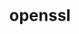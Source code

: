 ---
title: "openssl"
layout: cache
categories: [package, v0.19]
meta: {"versions": ["1.1.1s"], "compilers": ["gcc@=11.1.0", "gcc@=7.3.1", "gcc@=7.5.0", "gcc@=8.4.0", "oneapi@=2022.1.0"], "oss": ["amzn2", "ubuntu18.04", "ubuntu20.04"], "platforms": ["linux"], "targets": ["aarch64", "neoverse_n1", "x86_64", "x86_64_v3"], "stacks": ["aws-ahug", "aws-ahug-aarch64", "aws-isc", "aws-isc-aarch64", "build_systems", "data-vis-sdk", "e4s", "e4s-oneapi", "ml-cpu", "ml-cuda", "ml-rocm", "radiuss", "radiuss-aws", "radiuss-aws-aarch64", "tutorial"], "num_specs": 7, "num_specs_by_stack": {"aws-isc-aarch64": 2, "aws-ahug-aarch64": 2, "radiuss-aws-aarch64": 2, "ml-cuda": 1, "aws-isc": 1, "aws-ahug": 1, "ml-rocm": 1, "ml-cpu": 1, "radiuss-aws": 1, "tutorial": 2, "build_systems": 1, "data-vis-sdk": 1, "radiuss": 1, "e4s": 1, "e4s-oneapi": 1}}
spec_details: [{"hash": "d3sc76o4b3mvjjvs3dcctl6o3jufuhfz", "compiler": "gcc@=7.3.1", "versions": ["1.1.1s"], "os": "amzn2", "platform": "linux", "target": "aarch64", "variants": ["build_system=generic", "certs=mozilla", "~docs", "~shared"], "stacks": ["aws-isc-aarch64", "aws-ahug-aarch64", "radiuss-aws-aarch64"], "size": "-", "tarball": "https://binaries.spack.io/releases/v0.19/build_cache/linux-amzn2-aarch64/gcc-7.3.1/openssl-1.1.1s/linux-amzn2-aarch64-gcc-7.3.1-openssl-1.1.1s-d3sc76o4b3mvjjvs3dcctl6o3jufuhfz.spack"}, {"hash": "6riv5fzz6dxg2z4iiyn5bmoqrxaubw7n", "compiler": "gcc@=7.3.1", "versions": ["1.1.1s"], "os": "amzn2", "platform": "linux", "target": "neoverse_n1", "variants": ["build_system=generic", "certs=mozilla", "~docs", "~shared"], "stacks": ["aws-isc-aarch64", "aws-ahug-aarch64", "radiuss-aws-aarch64"], "size": "-", "tarball": "https://binaries.spack.io/releases/v0.19/build_cache/linux-amzn2-neoverse_n1/gcc-7.3.1/openssl-1.1.1s/linux-amzn2-neoverse_n1-gcc-7.3.1-openssl-1.1.1s-6riv5fzz6dxg2z4iiyn5bmoqrxaubw7n.spack"}, {"hash": "ubobmpfs5ahbxueexnp2l4phubdspd4z", "compiler": "gcc@=7.3.1", "versions": ["1.1.1s"], "os": "amzn2", "platform": "linux", "target": "x86_64_v3", "variants": ["build_system=generic", "certs=mozilla", "~docs", "~shared"], "stacks": ["ml-cuda", "aws-isc", "aws-ahug", "ml-rocm", "ml-cpu", "radiuss-aws"], "size": "-", "tarball": "https://binaries.spack.io/releases/v0.19/build_cache/linux-amzn2-x86_64_v3/gcc-7.3.1/openssl-1.1.1s/linux-amzn2-x86_64_v3-gcc-7.3.1-openssl-1.1.1s-ubobmpfs5ahbxueexnp2l4phubdspd4z.spack"}, {"hash": "uwlw4wregxiygolo4njivdqnmntkdrfm", "compiler": "gcc@=7.5.0", "versions": ["1.1.1s"], "os": "ubuntu18.04", "platform": "linux", "target": "x86_64", "variants": ["build_system=generic", "certs=mozilla", "~docs", "~shared"], "stacks": ["tutorial", "build_systems", "data-vis-sdk", "radiuss"], "size": "-", "tarball": "https://binaries.spack.io/releases/v0.19/build_cache/linux-ubuntu18.04-x86_64/gcc-7.5.0/openssl-1.1.1s/linux-ubuntu18.04-x86_64-gcc-7.5.0-openssl-1.1.1s-uwlw4wregxiygolo4njivdqnmntkdrfm.spack"}, {"hash": "lsoii44mw3hh4s6yqdztvibwbh3yzlgs", "compiler": "gcc@=11.1.0", "versions": ["1.1.1s"], "os": "ubuntu20.04", "platform": "linux", "target": "x86_64", "variants": ["build_system=generic", "certs=mozilla", "~docs", "~shared"], "stacks": ["e4s"], "size": "-", "tarball": "https://binaries.spack.io/releases/v0.19/build_cache/linux-ubuntu20.04-x86_64/gcc-11.1.0/openssl-1.1.1s/linux-ubuntu20.04-x86_64-gcc-11.1.0-openssl-1.1.1s-lsoii44mw3hh4s6yqdztvibwbh3yzlgs.spack"}, {"hash": "7veew4rzt6h4cbqejhtkosoc4eisiotn", "compiler": "gcc@=8.4.0", "versions": ["1.1.1s"], "os": "ubuntu18.04", "platform": "linux", "target": "x86_64", "variants": ["build_system=generic", "certs=mozilla", "~docs", "~shared"], "stacks": ["tutorial"], "size": "-", "tarball": "https://binaries.spack.io/releases/v0.19/build_cache/linux-ubuntu18.04-x86_64/gcc-8.4.0/openssl-1.1.1s/linux-ubuntu18.04-x86_64-gcc-8.4.0-openssl-1.1.1s-7veew4rzt6h4cbqejhtkosoc4eisiotn.spack"}, {"hash": "76rkah2x6vqo2eakhjrvgg4rnvduoo2x", "compiler": "oneapi@=2022.1.0", "versions": ["1.1.1s"], "os": "ubuntu20.04", "platform": "linux", "target": "x86_64", "variants": ["build_system=generic", "certs=mozilla", "~docs", "~shared"], "stacks": ["e4s-oneapi"], "size": "-", "tarball": "https://binaries.spack.io/releases/v0.19/build_cache/linux-ubuntu20.04-x86_64/oneapi-2022.1.0/openssl-1.1.1s/linux-ubuntu20.04-x86_64-oneapi-2022.1.0-openssl-1.1.1s-76rkah2x6vqo2eakhjrvgg4rnvduoo2x.spack"}]
---